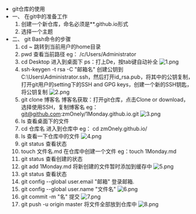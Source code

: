 * git仓库的使用
* 一、 在git中的准备工作
  1. 创建一个新仓库，命名必须是**.github.io形式
  2. 选择一个主题
* 二、 git Bash命令的步骤
  1. cd ~
跳转到当前用户的home目录
  2. pwd
查看当前路径
eg：
/c/Users/Administrator
  3. cd Desktop
进入到桌面下
ps：打上De，按tab键自动补全
![1.png](https://upload-images.jianshu.io/upload_images/14467401-850d242a60c49af9.png?imageMogr2/auto-orient/strip%7CimageView2/2/w/1240)
  4. ssh-keygen -t rsa -C "邮箱名"
创建公钥到C:\Users\Administrator\.ssh，然后打开id_rsa.pub，将其中的公钥复制，
打开git用户的setting下的SSH and GPG keys，创建一个新的SSH钥匙，将公钥复制
![2.png](https://upload-images.jianshu.io/upload_images/14467401-6c12ba297d3035bd.png?imageMogr2/auto-orient/strip%7CimageView2/2/w/1240)
  5. git clone 博客名
博客名获取：打开git仓库，点击Clone or download，选择使用SSH，复制博客名
eg：
git@github.com:zmOnely/1Monday.github.io.git
![3.png](https://upload-images.jianshu.io/upload_images/14467401-394555108514004a.png?imageMogr2/auto-orient/strip%7CimageView2/2/w/1240)
  6. ls
查看桌面下的文件
  7. cd 仓库名
进入到仓库中
eg：
cd zmOnely.github.io/
  8. ls
查看一下仓库中的文件
![4.png](https://upload-images.jianshu.io/upload_images/14467401-aee10feb8f2a86d8.png?imageMogr2/auto-orient/strip%7CimageView2/2/w/1240)
  9. git status
查看状态
  10. touch 文件名.md
在仓库中创建一个文件
eg：touch 1Monday.md
  11. git status
查看创建的状态
  12. git add 1Monday.md
将新创建的文件暂时添加到缓存中
![5.png](https://upload-images.jianshu.io/upload_images/14467401-79ba26d7bcbb42f3.png?imageMogr2/auto-orient/strip%7CimageView2/2/w/1240)
  13. git status
查看状态
  14. git config --global user.email "邮箱"
登录邮箱.
  15. git config --global user.name "文件名"
![6.png](https://upload-images.jianshu.io/upload_images/14467401-8874fd05f89c957a.png?imageMogr2/auto-orient/strip%7CimageView2/2/w/1240)
  16. git commit -m "名"
提交
![7.png](https://upload-images.jianshu.io/upload_images/14467401-d12d3938d8957219.png?imageMogr2/auto-orient/strip%7CimageView2/2/w/1240)
  17. git push -u origin master
将文件全部放到仓库中
![8.png](https://upload-images.jianshu.io/upload_images/14467401-15ab741b6861937e.png?imageMogr2/auto-orient/strip%7CimageView2/2/w/1240)
